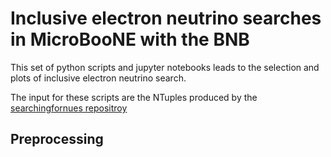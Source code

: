 # Inclusive electron neutrino searches in MicroBooNE with the BNB 

This set of python scripts and jupyter notebooks leads to the selection and plots of inclusive electron neutrino search.

The input for these scripts are the NTuples produced by the [searchingfornues repositroy](https://github.com/ubneutrinos/searchingfornues "https://github.com/ubneutrinos/searchingfornues") 

## Preprocessing

